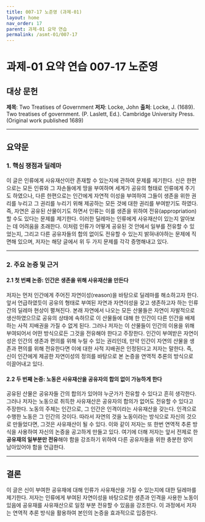 ```yaml
---
title: 007-17 노준영 (과제-01)
layout: home
nav_order: 17
parent: 과제-01 요약 연습
permalink: /asmt-01/007-17
---
```


# 과제-01 요약 연습 007-17 노준영 

## 대상 문헌  
**제목**: Two Treatises of Government
**저자**: Locke, John
**출처**: Locke, J. (1689). Two treatises of government. (P. Laslett, Ed.). Cambridge University Press. (Original work published 1689)

---

## 요약문  

### 1. 핵심 쟁점과 딜레마  
이 글은 인류에게 사유재산이란 존재할 수 있는지에 관하여 문제를 제기한다. 신은 한편으로는 모든 인류와 그 자손들에게 땅을 부여하며 세계가 공유의 형태로 인류에게 주기도 하였으나, 다른 한편으로는 인간에게 자연적 이성을 부여하여 그들이 생존을 위한 권리를 누리고 그 권리를 누리기 위해 제공하는 모든 것에 대한 권리를 부여받기도 하였다. 즉, 자연은 공유된 산물이기도 하면서 인류는 이를 생존을 위하여 전유(appropriation)할 수도 있다는 문제를 제기한다. 이러한 딜레마는 인류에게 사유재산이 있는지 알아보는 데 어려움을 초래한다. 이처럼 인류가 어떻게 공유된 것 안에서 일부를 전유할 수 있었는지, 그리고 다른 공유자들의 합의 없이도 전유할 수 있는지 밝혀내야하는 문제에 직면해 있으며, 저자는 해당 글에서 위 두 가지 문제를 각각 증명해내고 있다.

---

### 2. 주요 논증 및 근거  

#### 2.1 첫 번째 논증: 인간은 생존을 위해 사유재산을 만든다
저자는 먼저 인간에게 주어진 자연이성(reason)을 바탕으로 딜레마를 해소하고자 한다. 앞서 언급하였듯이 공유의 형태로 부여된 자연과 자연이성을 갖고 생존하고자 하는 인류 간의 딜레마 현상이 펼쳐진다. 본래 자연에서 나오는 모든 산물들은 자연이 자발적으로 생산하였으므로 공유의 상태에 속하므로 이 산물들에 대해 한 인간이 다른 인간을 배제하는 사적 지배권을 가질 수 없게 된다. 그러나 저자는 이 산물들이 인간의 이용을 위해 부여되어서 어떤 방식으로든 그것을 전유해야 한다고 주장한다. 인간이 부여받은 자연이성은 인간의 생존과 편의를 위해 누릴 수 있는 권리인데, 만약 인간이 자연의 산물을 생존과 편의를 위해 전유한다면 이에 대한 사적 지배권은 인정된다고 저자는 말한다. 즉, 신이 인간에게 제공한 자연이성의 정의를 바탕으로 본 논증을 연역적 추론의 방식으로 이끌어내고 있다. 

#### 2.2 두 번째 논증: 노동은 사유재산을 공유자의 합의 없이 가능하게 한다  
공유된 산물은 공유자들 간의 합의가 있어야 누군가가 전유할 수 있다고 흔히 생각한다. 그러나 저자는 노동으로 취득한 사유재산은 공유자의 합의가 없어도 전유할 수 있다고 주장한다. 노동의 주체는 인간으로, 그 인간은 인격이라는 사유재산을 갖는다. 인격으로 수행한 노동은 그 인간의 것이다. 따라서 자연의 것을 노동이라는 방식으로 자신의 것으로 만들었다면, 그것은 사유재산이 될 수 있다. 이와 같이 저자는 또 한번 연역적 추론 방식을 사용하여 자신의 논증을 공고하게 만들고 있다. 여기에 더해 저자는 앞서 전제로 한 **공유재의 일부분만 전유**해야 함을 강조하기 위하여 다른 공유자들을 위한 충분한 양이 남아있어야 함을 언급한다.

---

## 결론  
이 글은 신이 부여한 공유재에 대해 인류가 사유재산을 가질 수 있는지에 대한 딜레마를 제기한다. 저자는 인류에게 부여된 자연이성을 바탕으로한 생존과 인격을 사용한 노동이 있음에 공유재를 사유재산으로 일정 부분 전유할 수 있음을 강조한다. 이 과정에서 저자는 연역적 추론 방식을 활용하여 본인의 논증을 효과적으로 입증한다.

